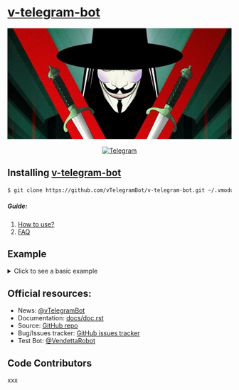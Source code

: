 # [v-telegram-bot](https://t.me/vTeIegramBot)
<div align="center">
	<img type="image/jpeg" width="850" height="250" src="./assets/img/background.jpg" alt="V for Vendetta"/>

[![Telegram][tg-img]][tg-url]
</div>

## Installing [v-telegram-bot](https://git-scm.com/downloads)
```sh
$ git clone https://github.com/vTelegramBot/v-telegram-bot.git ~/.vmodules/vTelegramBot/v_telegram_bot
```
<!-- Comming soon...
	You can install or upgrade v-telegram-bot with:
	```sh
	$ vpm install v-telegram-bot --upgrade
	```

	Or you can install from source with:
	```sh
	$ git clone https://github.com/vTelegramBot/v-telegram-bot.git
	$ cd v-telegram-bot
	$ v setup.v install
	```

	And:
	```v
	import telegram { ... }
	```
-->

##### Guide:
1. [How to use?](https://github.com/vTelegramBot/v-telegram-bot/wiki/How-to-use)
2. [FAQ](https://github.com/vTelegramBot/v-telegram-bot/wiki/FAQ)

## Example
<details>
	<summary>Click to see a basic example</summary>

```v
module main

import vTelegramBot.v_telegram_bot { Bot }

bot := Bot('TOKEN')


fn main(message: Message) {
    bot.send_message(message.chat.id, 'Hello, vTelegramBot!')
}
```
</details>

## Official resources:
- News: [@vTelegramBot](https://t.me/vTeIegramBot)
- Documentation: [docs/doc.rst](https://github.com/vTelegramBot/v-telegram-bot/tree/master/docs/doc.rst)
- Source: [GitHub repo](https://github.com/vTelegramBot/v-telegram-bot)
- Bug/Issues tracker: [GitHub issues tracker](https://github.com/vTelegramBot/v-telegram-bot/issues)
- Test Bot: [@VendettaRobot](https://t.me/VendettaRobot)

## Code Contributors
xxx

[tg-img]: https://img.shields.io/badge/-Telegram-111314?style=for-the-badge&logo=telegram&logoColor=28A9E0
[tg-url]: https://t.me/vTeIegramBot
